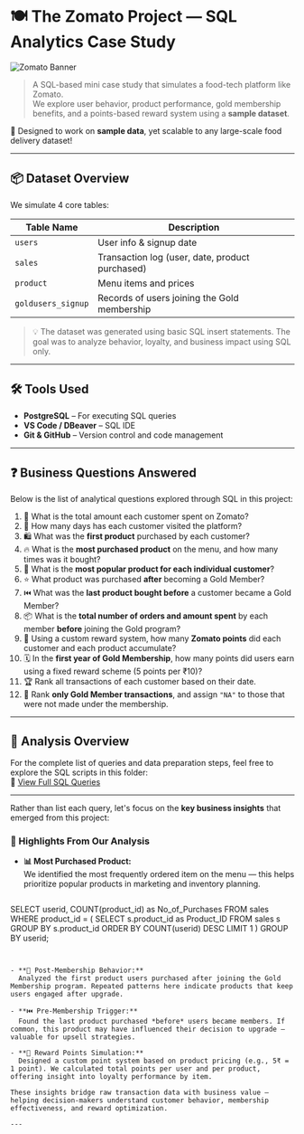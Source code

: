 # 🍽️ The Zomato Project — SQL Analytics Case Study

![Zomato Banner](assets/zomato_banner.png)

> A SQL-based mini case study that simulates a food-tech platform like Zomato.  
> We explore user behavior, product performance, gold membership benefits, and a points-based reward system using a **sample dataset**.

🧠 Designed to work on **sample data**, yet scalable to any large-scale food delivery dataset!

---

## 📦 Dataset Overview

We simulate 4 core tables:

| Table Name         | Description                                      |
|--------------------|--------------------------------------------------|
| `users`            | User info & signup date                          |
| `sales`            | Transaction log (user, date, product purchased)  |
| `product`          | Menu items and prices                            |
| `goldusers_signup` | Records of users joining the Gold membership     |

> 💡 The dataset was generated using basic SQL insert statements. The goal was to analyze behavior, loyalty, and business impact using SQL only.

---

## 🛠 Tools Used

- **PostgreSQL** – For executing SQL queries
- **VS Code / DBeaver** – SQL IDE
- **Git & GitHub** – Version control and code management

---

## ❓ Business Questions Answered

Below is the list of analytical questions explored through SQL in this project:

1. 💸 What is the total amount each customer spent on Zomato?
2. 📅 How many days has each customer visited the platform?
3. 🛍️ What was the **first product** purchased by each customer?
4. 🔥 What is the **most purchased product** on the menu, and how many times was it bought?
5. 👤 What is the **most popular product for each individual customer**?
6. ⭐ What product was purchased **after** becoming a Gold Member?
7. ⏮️ What was the **last product bought before** a customer became a Gold Member?
8. 📦 What is the **total number of orders and amount spent** by each member **before** joining the Gold program?
9. 🧮 Using a custom reward system, how many **Zomato points** did each customer and each product accumulate?
10. 🗓️ In the **first year of Gold Membership**, how many points did users earn using a fixed reward scheme (5 points per ₹10)?
11. 🏆 Rank all transactions of each customer based on their date.
12. 🥇 Rank **only Gold Member transactions**, and assign `"NA"` to those that were not made under the membership.

---

## 🧠 Analysis Overview

For the complete list of queries and data preparation steps, feel free to explore the SQL scripts in this folder:  
📂 [View Full SQL Queries](./zomato_queries.sql/)

---

Rather than list each query, let's focus on the **key business insights** that emerged from this project:

### 📌 Highlights From Our Analysis

- **📊 Most Purchased Product:**  
  We identified the most frequently ordered item on the menu — this helps prioritize popular products in marketing and inventory planning.

  ```sql
SELECT userid, COUNT(product_id) as No_of_Purchases
FROM sales 
WHERE product_id = (
    SELECT s.product_id as Product_ID
    FROM sales s
    GROUP BY s.product_id
    ORDER BY COUNT(userid) DESC
    LIMIT 1
)
GROUP BY userid;
```


- **🎯 Post-Membership Behavior:**  
  Analyzed the first product users purchased after joining the Gold Membership program. Repeated patterns here indicate products that keep users engaged after upgrade.

- **⏮️ Pre-Membership Trigger:**  
  Found the last product purchased *before* users became members. If common, this product may have influenced their decision to upgrade — valuable for upsell strategies.

- **🏅 Reward Points Simulation:**  
  Designed a custom point system based on product pricing (e.g., 5₹ = 1 point). We calculated total points per user and per product, offering insight into loyalty performance by item.

These insights bridge raw transaction data with business value — helping decision-makers understand customer behavior, membership effectiveness, and reward optimization.

---
